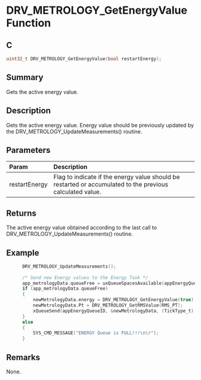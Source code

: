# DRV_METROLOGY_GetEnergyValue Function

## C

```c
uint32_t DRV_METROLOGY_GetEnergyValue(bool restartEnergy);
```

## Summary

Gets the active energy value. 

## Description

Gets the active energy value.
Energy value should be previously updated by the DRV_METROLOGY_UpdateMeasurements() routine.

## Parameters

| Param | Description |
|:----- |:----------- |
| restartEnergy | Flag to indicate if the energy value should be restarted or accumulated to the previous calculated value. |


## Returns

The active energy value obtained according to the last call to DRV_METROLOGY_UpdateMeasurements() routine.

## Example

```c
      DRV_METROLOGY_UpdateMeasurements();
            
      /* Send new Energy values to the Energy Task */
      app_metrologyData.queueFree = uxQueueSpacesAvailable(appEnergyQueueID);
      if (app_metrologyData.queueFree)
      {
          newMetrologyData.energy = DRV_METROLOGY_GetEnergyValue(true);
          newMetrologyData.Pt = DRV_METROLOGY_GetRMSValue(RMS_PT);
          xQueueSend(appEnergyQueueID, &newMetrologyData, (TickType_t) 0);
      }
      else
      {
          SYS_CMD_MESSAGE("ENERGY Queue is FULL!!!\n\r");
      }
```

## Remarks

None.

